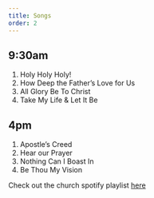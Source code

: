 ```yaml
---
title: Songs
order: 2
---
```


## 9:30am 
1. Holy Holy Holy!
2. How Deep the Father’s Love for Us
3. All Glory Be To Christ
4. Take My Life & Let It Be

## 4pm 
1. Apostle’s Creed
2. Hear our Prayer
3. Nothing Can I Boast In 
4. Be Thou My Vision
   
Check out the church spotify playlist [here](https://open.spotify.com/playlist/3gh0ZKXkJBDbNEnZqJJDXj?si=0908aa3f87544643)
